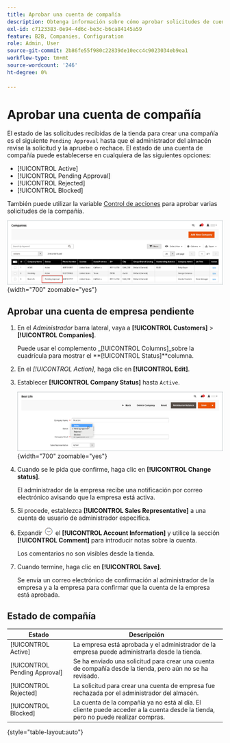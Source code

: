 ```yaml
---
title: Aprobar una cuenta de compañía
description: Obtenga información sobre cómo aprobar solicitudes de cuenta de empresa en Admin.
exl-id: c7123383-0e94-4d6c-be3c-b6ca84145a59
feature: B2B, Companies, Configuration
role: Admin, User
source-git-commit: 2b86fe55f980c22839de10ecc4c9023034eb9ea1
workflow-type: tm+mt
source-wordcount: '246'
ht-degree: 0%

---
```


# Aprobar una cuenta de compañía

El estado de las solicitudes recibidas de la tienda para crear una compañía es el siguiente `Pending Approval` hasta que el administrador del almacén revise la solicitud y la apruebe o rechace. El estado de una cuenta de compañía puede establecerse en cualquiera de las siguientes opciones:

- [!UICONTROL Active]
- [!UICONTROL Pending Approval]
- [!UICONTROL Rejected]
- [!UICONTROL Blocked]

También puede utilizar la variable [Control de acciones](account-company-manage.md) para aprobar varias solicitudes de la compañía.

![Pendiente de aprobación](./assets/companies-pending-approval.png){width="700" zoomable="yes"}

## Aprobar una cuenta de empresa pendiente

1. En el _Administrador_ barra lateral, vaya a **[!UICONTROL Customers]** > **[!UICONTROL Companies]**.

   Puede usar el complemento _[!UICONTROL Columns]_sobre la cuadrícula para mostrar el **[!UICONTROL Status]**columna.

1. En el _[!UICONTROL Action]_, haga clic en **[!UICONTROL Edit]**.

1. Establecer **[!UICONTROL Company Status]** hasta `Active`.

   ![Establecer el estado de la empresa](./assets/company-status-active.png){width="700" zoomable="yes"}

1. Cuando se le pida que confirme, haga clic en **[!UICONTROL Change status]**.

   El administrador de la empresa recibe una notificación por correo electrónico avisando que la empresa está activa.

1. Si procede, establezca **[!UICONTROL Sales Representative]** a una cuenta de usuario de administrador específica.

1. Expandir ![Selector de expansión](../assets/icon-display-expand.png)  el **[!UICONTROL Account Information]** y utilice la sección **[!UICONTROL Comment]** para introducir notas sobre la cuenta.

   Los comentarios no son visibles desde la tienda.

1. Cuando termine, haga clic en **[!UICONTROL Save]**.

   Se envía un correo electrónico de confirmación al administrador de la empresa y a la empresa para confirmar que la cuenta de la empresa está aprobada.

## Estado de compañía

| Estado | Descripción |
|------------------|--------------------------------------------------------------------------------------------------------------------------------------------|
| [!UICONTROL Active] | La empresa está aprobada y el administrador de la empresa puede administrarla desde la tienda. |
| [!UICONTROL Pending Approval] | Se ha enviado una solicitud para crear una cuenta de compañía desde la tienda, pero aún no se ha revisado. |
| [!UICONTROL Rejected] | La solicitud para crear una cuenta de empresa fue rechazada por el administrador del almacén. |
| [!UICONTROL Blocked] | La cuenta de la compañía ya no está al día. El cliente puede acceder a la cuenta desde la tienda, pero no puede realizar compras. |

{style="table-layout:auto"}
